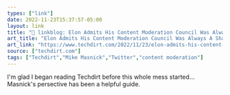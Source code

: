 ```yaml
---
types: ["link"]
date: 2022-11-23T15:37:57-05:00
layout: link
title: "🔗 linkblog: Elon Admits His Content Moderation Council Was Always A Sham To Keep Advertisers On The Site | Techdirt'"
art_title: "Elon Admits His Content Moderation Council Was Always A Sham To Keep Advertisers On The Site | Techdirt"
art_link: "https://www.techdirt.com/2022/11/23/elon-admits-his-content-moderation-council-was-always-a-charade-to-hopefully-bring-advertisers-back/"
source: ["techdirt.com"]
tags: ["Techdirt","Mike Masnick","Twitter","content moderation"]
---
```

I'm glad I began reading Techdirt before this whole mess started... Masnick's persective has been a helpful guide.  
 
